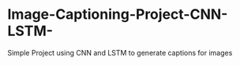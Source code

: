 # Image-Captioning-Project-CNN-LSTM-
Simple Project using CNN and LSTM to generate captions for images
